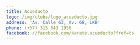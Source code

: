 ```yaml
---
title: Acueducto
logo: /img/clubs/logo_acueducto.jpg
address: 'Av. Calle 63, Av. 68, LKB'
phone: (+57) 315 843 1956
facebook: //facebook.com/karate.acueducto?fref=ts
---
```



